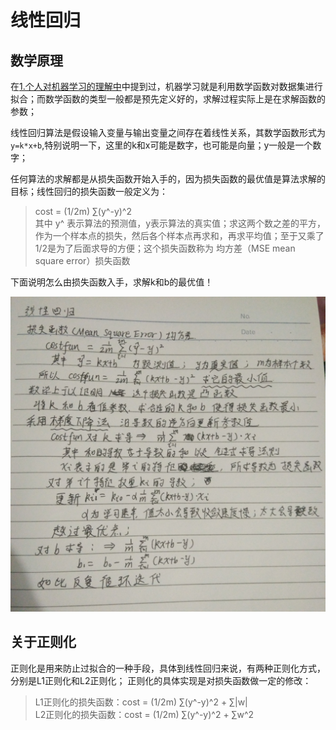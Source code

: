 线性回归
====

## 数学原理 ##

在[1.个人对机器学习的理解中](/docs/ml/1.md)中提到过，机器学习就是利用数学函数对数据集进行拟合；而数学函数的类型一般都是预先定义好的，求解过程实际上是在求解函数的参数；

线性回归算法是假设输入变量与输出变量之间存在着线性关系，其数学函数形式为```y=k*x+b```,特别说明一下，这里的k和x可能是数字，也可能是向量；y一般是一个数字；

任何算法的求解都是从损失函数开始入手的，因为损失函数的最优值是算法求解的目标；线性回归的损失函数一般定义为：
> cost = (1/2m) ∑(y^-y)^2 <br>
其中 y^ 表示算法的预测值，y表示算法的真实值；求这两个数之差的平方，作为一个样本点的损失，然后各个样本点再求和，再求平均值；至于又乘了1/2是为了后面求导的方便；这个损失函数称为 均方差（MSE mean square error）损失函数

下面说明怎么由损失函数入手，求解k和b的最优值！

![线性回归数学推导](/docs/ml/images/2-1.jpg)

## 关于正则化 ##

正则化是用来防止过拟合的一种手段，具体到线性回归来说，有两种正则化方式，分别是L1正则化和L2正则化；
正则化的具体实现是对损失函数做一定的修改：
> L1正则化的损失函数：cost = (1/2m) ∑(y^-y)^2 + ∑|w|   <br> 
L2正则化的损失函数：cost = (1/2m) ∑(y^-y)^2 + ∑w^2 <br>
